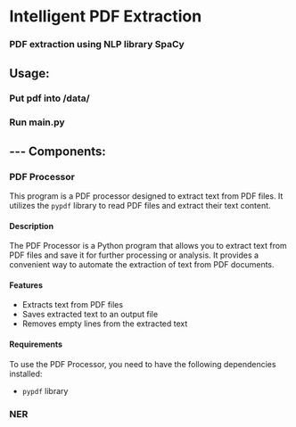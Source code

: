 # Intelligent PDF Extraction
### PDF extraction using NLP library SpaCy

## Usage:
### Put pdf into /data/
### Run main.py

## --- Components:
### PDF Processor

This program is a PDF processor designed to extract text from PDF files. It utilizes the `pypdf` library to read PDF files and extract their text content.

#### Description

The PDF Processor is a Python program that allows you to extract text from PDF files and save it for further processing or analysis. It provides a convenient way to automate the extraction of text from PDF documents.

#### Features

- Extracts text from PDF files
- Saves extracted text to an output file
- Removes empty lines from the extracted text

#### Requirements

To use the PDF Processor, you need to have the following dependencies installed:

- `pypdf` library

### NER
